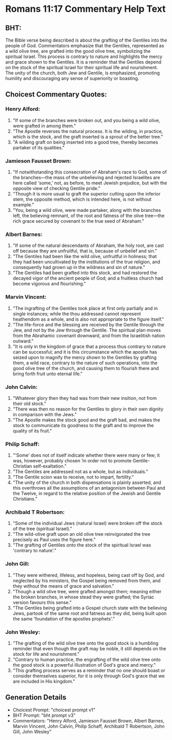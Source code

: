 # Romans 11:17 Commentary Help Text

## BHT:
The Bible verse being described is about the grafting of the Gentiles into the people of God. Commentators emphasize that the Gentiles, represented as a wild olive tree, are grafted into the good olive tree, symbolizing the spiritual Israel. This process is contrary to nature and highlights the mercy and grace shown to the Gentiles. It is a reminder that the Gentiles depend on the stock of the spiritual Israel for their spiritual life and nourishment. The unity of the church, both Jew and Gentile, is emphasized, promoting humility and discouraging any sense of superiority or boasting.

## Choicest Commentary Quotes:
### Henry Alford:
1. "If some of the branches were broken out, and you being a wild olive, were grafted in among them." 
2. "The Apostle reverses the natural process. It is the wilding, in practice, which is the stock, and the graft inserted is a sprout of the better tree."
3. "A wilding graft on being inserted into a good tree, thereby becomes partaker of its qualities."

### Jamieson Fausset Brown:
1. "If notwithstanding this consecration of Abraham's race to God, some of the branches—the mass of the unbelieving and rejected Israelites are here called 'some,' not, as before, to meet Jewish prejudice, but with the opposite view of checking Gentile pride."
2. "Though it is more usual to graft the superior cutting upon the inferior stem, the opposite method, which is intended here, is not without example."
3. "You, being a wild olive, were made partaker, along with the branches left, the believing remnant, of the root and fatness of the olive tree—the rich grace secured by covenant to the true seed of Abraham."

### Albert Barnes:
1. "If some of the natural descendants of Abraham, the holy root, are cast off because they are unfruitful, that is, because of unbelief and sin."
2. "The Gentiles had been like the wild olive, unfruitful in holiness; that they had been uncultivated by the institutions of the true religion, and consequently had grown up in the wildness and sin of nature."
3. "The Gentiles had been grafted into this stock, and had restored the decayed vigor of the ancient people of God; and a fruitless church had become vigorous and flourishing."

### Marvin Vincent:
1. "The ingrafting of the Gentiles took place at first only partially and in single instances; while the thou addressed cannot represent heathendom as a whole, and is also not appropriate to the figure itself."
2. "The life-force and the blessing are received by the Gentile through the Jew, and not by the Jew through the Gentile. The spiritual plan moves from the Abrahamic covenant downward, and from the Israelitish nation outward."
3. "It is only in the kingdom of grace that a process thus contrary to nature can be successful; and it is this circumstance which the apostle has seized upon to magnify the mercy shown to the Gentiles by grafting them, a wild race, contrary to the nature of such operations, into the good olive tree of the church, and causing them to flourish there and bring forth fruit unto eternal life."

### John Calvin:
1. "Whatever glory then they had was from their new insition, not from their old stock."
2. "There was then no reason for the Gentiles to glory in their own dignity in comparison with the Jews."
3. "The Apostle makes the stock good and the graft bad, and makes the stock to communicate its goodness to the graft and to improve the quality of its fruit."

### Philip Schaff:
1. "‘Some’ does not of itself indicate whether there were many or few; it was, however, probably chosen ‘in order not to promote Gentile-Christian self-exaltation." 
2. "The Gentiles are addressed not as a whole, but as individuals."
3. "The Gentile scion was to receive, not to impart, fertility."
4. "The unity of the church in both dispensations is plainly asserted, and this overthrows all the assumptions of an antagonism between Paul and the Twelve, in regard to the relative position of the Jewish and Gentile Christians."

### Archibald T Robertson:
1. "Some of the individual Jews (natural Israel) were broken off the stock of the tree (spiritual Israel)." 
2. "The wild-olive graft upon an old olive tree reinvigorated the tree precisely as Paul uses the figure here." 
3. "The grafting of Gentiles onto the stock of the spiritual Israel was 'contrary to nature'."

### John Gill:
1. "They were withered, lifeless, and hopeless, being cast off by God, and neglected by his ministers, the Gospel being removed from them, and they without the means of grace and salvation."
2. "Though a wild olive tree, were grafted amongst them; meaning either the broken branches, in whose stead they were grafted; the Syriac version favours this sense."
3. "The Gentiles being grafted into a Gospel church state with the believing Jews, partook of the same root and fatness as they did, being built upon the same 'foundation of the apostles prophets'."

### John Wesley:
1. "The grafting of the wild olive tree onto the good stock is a humbling reminder that even though the graft may be noble, it still depends on the stock for life and nourishment." 
2. "Contrary to human practice, the engrafting of the wild olive tree onto the good stock is a powerful illustration of God's grace and mercy." 
3. "This grafting process serves as a reminder that no one should boast or consider themselves superior, for it is only through God's grace that we are included in His kingdom."


## Generation Details
- Choicest Prompt: "choicest prompt v1"
- BHT Prompt: "bht prompt v3"
- Commentators: "Henry Alford, Jamieson Fausset Brown, Albert Barnes, Marvin Vincent, John Calvin, Philip Schaff, Archibald T Robertson, John Gill, John Wesley"
